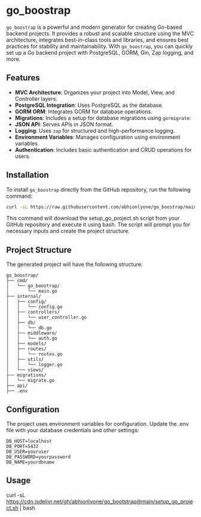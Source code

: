 # go_boostrap

`go_boostrap` is a powerful and modern generator for creating Go-based backend projects. It provides a robust and scalable structure using the MVC architecture, integrates best-in-class tools and libraries, and ensures best practices for stability and maintainability. With `go_boostrap`, you can quickly set up a Go backend project with PostgreSQL, GORM, Gin, Zap logging, and more.

## Features

- **MVC Architecture**: Organizes your project into Model, View, and Controller layers.
- **PostgreSQL Integration**: Uses PostgreSQL as the database.
- **GORM ORM**: Integrates GORM for database operations.
- **Migrations**: Includes a setup for database migrations using `gormigrate`.
- **JSON API**: Serves APIs in JSON format.
- **Logging**: Uses `zap` for structured and high-performance logging.
- **Environment Variables**: Manages configuration using environment variables.
- **Authentication**: Includes basic authentication and CRUD operations for users.

## Installation

To install `go_boostrap` directly from the GitHub repository, run the following command:

```bash
curl -sL https://raw.githubusercontent.com/abhionlyone/go_boostrap/main/setup_go_project.sh | bash
```

This command will download the setup_go_project.sh script from your GitHub repository and execute it using bash. The script will prompt you for necessary inputs and create the project structure.

## Project Structure
The generated project will have the following structure:
```
go_boostrap/
├── cmd/
│   └── go_boostrap/
│       └── main.go
├── internal/
│   ├── config/
│   │   └── config.go
│   ├── controllers/
│   │   └── user_controller.go
│   ├── db/
│   │   └── db.go
│   ├── middleware/
│   │   └── auth.go
│   ├── models/
│   ├── routes/
│   │   └── routes.go
│   ├── utils/
│   │   └── logger.go
│   └── views/
├── migrations/
│   └── migrate.go
├── api/
├── .env
```
## Configuration

The project uses environment variables for configuration. Update the .env file with your database credentials and other settings:
```
DB_HOST=localhost
DB_PORT=5432
DB_USER=youruser
DB_PASSWORD=yourpassword
DB_NAME=yourdbname
```

## Usage
curl -sL https://cdn.jsdelivr.net/gh/abhionlyone/go_bootstrap@main/setup_go_project.sh | bash
